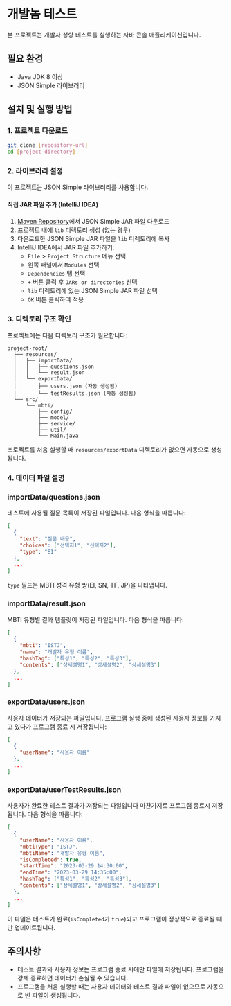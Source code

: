 # 개발놈 테스트

본 프로젝트는 개발자 성향 테스트를 실행하는 자바 콘솔 애플리케이션입니다.

## 필요 환경

- Java JDK 8 이상
- JSON Simple 라이브러리

## 설치 및 실행 방법

### 1. 프로젝트 다운로드
```bash
git clone [repository-url]
cd [project-directory]
```

### 2. 라이브러리 설정
이 프로젝트는 JSON Simple 라이브러리를 사용합니다.

#### 직접 JAR 파일 추가 (IntelliJ IDEA)
1. [Maven Repository](https://mvnrepository.com/artifact/com.googlecode.json-simple/json-simple/1.1.1)에서 JSON Simple JAR 파일 다운로드
2. 프로젝트 내에 `lib` 디렉토리 생성 (없는 경우)
3. 다운로드한 JSON Simple JAR 파일을 `lib` 디렉토리에 복사
4. IntelliJ IDEA에서 JAR 파일 추가하기:
   - `File` > `Project Structure` 메뉴 선택
   - 왼쪽 패널에서 `Modules` 선택
   - `Dependencies` 탭 선택
   - `+` 버튼 클릭 후 `JARs or directories` 선택
   - `lib` 디렉토리에 있는 JSON Simple JAR 파일 선택
   - `OK` 버튼 클릭하여 적용

### 3. 디렉토리 구조 확인
프로젝트에는 다음 디렉토리 구조가 필요합니다:
```
project-root/
  ├── resources/
  │   ├── importData/
  │   │   ├── questions.json
  │   │   └── result.json
  │   └── exportData/
  │       ├── users.json (자동 생성됨)
  │       └── testResults.json (자동 생성됨)
  └── src/
      └── mbti/
          ├── config/
          ├── model/
          ├── service/
          ├── util/
          └── Main.java
```

프로젝트를 처음 실행할 때 `resources/exportData` 디렉토리가 없으면 자동으로 생성됩니다.

### 4. 데이터 파일 설명

### importData/questions.json
테스트에 사용될 질문 목록이 저장된 파일입니다. 다음 형식을 따릅니다:
```json
[
  {
    "text": "질문 내용",
    "choices": ["선택지1", "선택지2"],
    "type": "EI"
  },
  ...
]
```
`type` 필드는 MBTI 성격 유형 쌍(EI, SN, TF, JP)을 나타냅니다.

### importData/result.json
MBTI 유형별 결과 템플릿이 저장된 파일입니다. 다음 형식을 따릅니다:
```json
[
  {
    "mbti": "ISTJ",
    "name": "개발자 유형 이름",
    "hashTag": ["특성1", "특성2", "특성3"],
    "contents": ["상세설명1", "상세설명2", "상세설명3"]
  },
  ...
]
```

### exportData/users.json
사용자 데이터가 저장되는 파일입니다. 프로그램 실행 중에 생성된 사용자 정보를 가지고 있다가 프로그램 종료 시 저장됩니다:
```json
[
  {
    "userName": "사용자 이름"
  },
  ...
]
```

### exportData/userTestResults.json
사용자가 완료한 테스트 결과가 저장되는 파일입니다 마찬가지로 프로그램 종료시 저장됩니다. 다음 형식을 따릅니다:
```json
[
  {
    "userName": "사용자 이름",
    "mbtiType": "ISTJ",
    "mbtiName": "개발자 유형 이름",
    "isCompleted": true,
    "startTime": "2023-03-29 14:30:00",
    "endTime": "2023-03-29 14:35:00",
    "hashTag": ["특성1", "특성2", "특성3"],
    "contents": ["상세설명1", "상세설명2", "상세설명3"]
  },
  ...
]
```
이 파일은 테스트가 완료(`isCompleted`가 `true`)되고 프로그램이 정상적으로 종료될 때만 업데이트됩니다.

## 주의사항

- 테스트 결과와 사용자 정보는 프로그램 종료 시에만 파일에 저장됩니다. 프로그램을 강제 종료하면 데이터가 손실될 수 있습니다.
- 프로그램을 처음 실행할 때는 사용자 데이터와 테스트 결과 파일이 없으므로 자동으로 빈 파일이 생성됩니다.
